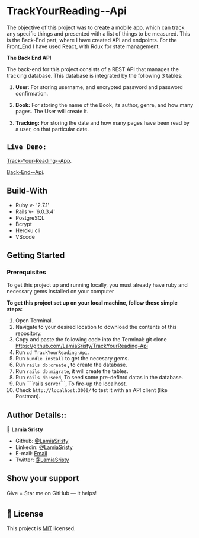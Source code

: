 # TrackYourReading--Api

The objective of this project was to create a mobile app, which can track any specific things and presented with a list of things to be measured. This is the Back-End part, where I have created API and endpoints. For the Front_End I have used React, with Rdux for state management.

**The Back End API**

The back-end for this project consists of a REST API that manages the tracking database. This database is integrated by the following 3 tables:

1. **User:** For storing username, and encrypted password and password confirmation.

2. **Book:** For storing the name of the Book, its author, genre, and how many pages. The User will create it.

3. **Tracking:** For storing the date and how many pages have been read by a user, on that particular date.

## `Live Demo:`

[Track-Your-Reading--App](https://trackreading.herokuapp.com/).
 
[Back-End--Api](http://serene-inlet-93388.herokuapp.com/).

## Build-With

- Ruby v- '2.7.1'
- Rails v- '6.0.3.4'
- PostgreSQL
- Bcrypt
- Heroku cli
- VScode

## Getting Started

### Prerequisites

To get this project up and running locally, you must already have ruby and necessary gems installed on your computer

**To get this project set up on your local machine, follow these simple steps:**

1. Open Terminal.
2. Navigate to your desired location to download the contents of this repository.
3. Copy and paste the following code into the Terminal: git clone https://github.com/LamiaSristy/TrackYourReading-Api
4. Run ```cd TrackYourReading-Api```.
5. Run ```bundle install``` to get the necesary gems.
6. Run ```rails db:create``` , to create the database.
7. Run ```rails db:migrate```, it will create the tables.
8. Run ```rails db:seed```, To seed some pre-definrd datas in the database.
9. Run ````rails server```, To fire-up the localhost.
10. Check `http://localhost:3000/` to test it with an API client (like Postman).


## Author Details::

👤 **Lamia Sristy**

- Github: [@LamiaSristy](https://github.com/LamiaSristy)
- Linkedin: [@LamiaSristy](https://www.linkedin.com/in/lamia-hemayet-sristy/)
- E-mail: <a href="mailto:lamiasristy@gmail.com?subject=Hello Lamia!">Email</a>  
- Twitter: [@LamiaSristy](https://twitter.com/lsristy1)


## Show your support

Give ⭐ Star me on GitHub — it helps!

## 📝 License

This project is [MIT](lic.url) licensed.  
